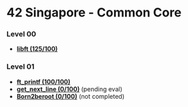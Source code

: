 # 42 Singapore - Common Core
### Level 00
- [**libft (125/100)**](https://github.com/jellytusmaximus/core/tree/main/00_libft)

### Level 01
- [**ft_printf (100/100)**](https://github.com/jellytusmaximus/core/tree/main/01_ft_printf)
- [**get_next_line (0/100)**](https://github.com/jellytusmaximus/core/tree/main/01_get_next_line) (pending eval)
- [**Born2beroot (0/100)**](https://github.com/jellytusmaximus/core/tree/main/01_born2beroot) (not completed)
